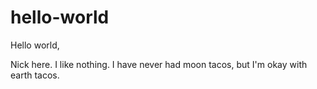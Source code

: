 # hello-world

Hello world,

Nick here.  I like nothing.  I have never had moon tacos, but I'm okay with earth tacos.
